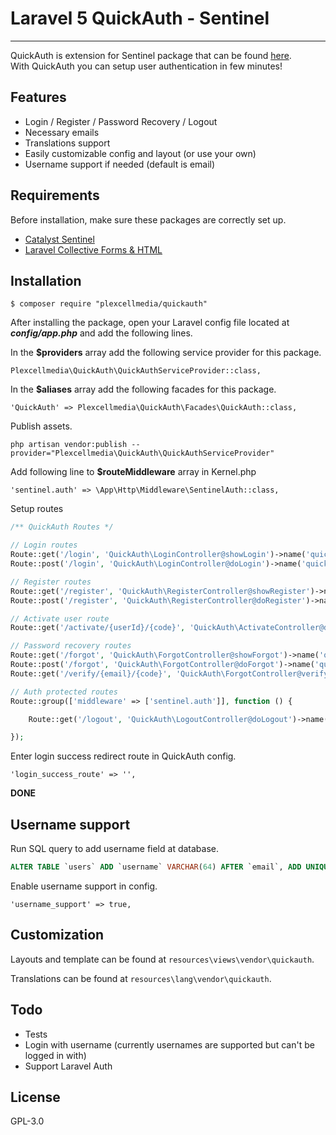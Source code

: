 # Laravel 5 QuickAuth - Sentinel
---------------------------------

QuickAuth is extension for Sentinel package that can be found [here](https://cartalyst.com/manual/sentinel/2.0).  
With QuickAuth you can setup user authentication in few minutes!

## Features
- Login / Register / Password Recovery / Logout
- Necessary emails
- Translations support
- Easily customizable config and layout (or use your own)
- Username support if needed (default is email)

## Requirements
Before installation, make sure these packages are correctly set up.
- [Catalyst Sentinel](https://cartalyst.com/manual/sentinel/2.0#installation)
- [Laravel Collective Forms & HTML](https://laravelcollective.com/docs/master/html#installation)

## Installation

```
$ composer require "plexcellmedia/quickauth"
```
After installing the package, open your Laravel config file located at ***config/app.php*** and add the following lines.


In the **$providers** array add the following service provider for this package.
```
Plexcellmedia\QuickAuth\QuickAuthServiceProvider::class,
```

In the **$aliases** array add the following facades for this package.
```
'QuickAuth' => Plexcellmedia\QuickAuth\Facades\QuickAuth::class,
```

Publish assets.
```
php artisan vendor:publish --provider="Plexcellmedia\QuickAuth\QuickAuthServiceProvider"
```

Add following line to **$routeMiddleware** array in Kernel.php
```
'sentinel.auth' => \App\Http\Middleware\SentinelAuth::class,
```
Setup routes
```php
/** QuickAuth Routes */

// Login routes
Route::get('/login', 'QuickAuth\LoginController@showLogin')->name('quickauth.login.show');
Route::post('/login', 'QuickAuth\LoginController@doLogin')->name('quickauth.login.do');

// Register routes
Route::get('/register', 'QuickAuth\RegisterController@showRegister')->name('quickauth.register.show');
Route::post('/register', 'QuickAuth\RegisterController@doRegister')->name('quickauth.register.do');

// Activate user route
Route::get('/activate/{userId}/{code}', 'QuickAuth\ActivateController@doActivate')->name('quickauth.activate.do');

// Password recovery routes
Route::get('/forgot', 'QuickAuth\ForgotController@showForgot')->name('quickauth.forgot.show');
Route::post('/forgot', 'QuickAuth\ForgotController@doForgot')->name('quickauth.forgot.do');
Route::get('/verify/{email}/{code}', 'QuickAuth\ForgotController@verifyForgot')->name('quickauth.forgot.verify');

// Auth protected routes
Route::group(['middleware' => ['sentinel.auth']], function () {

    Route::get('/logout', 'QuickAuth\LogoutController@doLogout')->name('quickauth.logout.do');

});

```

Enter login success redirect route in QuickAuth config.
```
'login_success_route' => '',
```

**DONE**

## Username support

Run SQL query to add username field at database.
```sql
ALTER TABLE `users` ADD `username` VARCHAR(64) AFTER `email`, ADD UNIQUE (`username`);
```

Enable username support in config.
```
'username_support' => true,
```

## Customization
Layouts and template can be found at `resources\views\vendor\quickauth`.

Translations can be found at `resources\lang\vendor\quickauth`.

## Todo
- Tests
- Login with username (currently usernames are supported but can't be logged in with)
- Support Laravel Auth

## License

GPL-3.0
